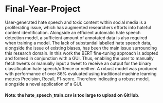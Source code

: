 # Final-Year-Project

User-generated hate speech and toxic content within social media is a proliferating issue, which has augmented researchers efforts into hateful content identification. Alongside an efficient automatic hate speech detection model, a sufficient amount of annotated data is also required when training a model. The lack of substantial labelled hate speech data, alongside the issue of existing biases, has been the main issue surrounding this research domain. In this work the BERT fine-tuning approach is adopted and formed in conjunction with a GUI. Thus, enabling the user to manually fetch tweets or manually input a tweet to receive an output for the binary classification hate speech/offence or neither. A robust model was produced with performance of over 86% evaluated using traditional machine learning metrics Precision, Recall, F1-score. Therefore indicating a robust model, alongside a novel application of a GUI.

#### Note: the hate_speech_train.csv is too large to upload on GitHub.
